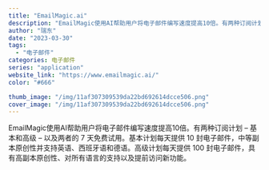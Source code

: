 ```yaml
---
title: "EmailMagic.ai"
description: "EmailMagic使用AI帮助用户将电子邮件编写速度提高10倍。有两种订阅计划 – 基本和高级 – 以及两者的 7 天"
author: "瑞东"
date: "2023-03-30"
tags:
  - "电子邮件"
categories: 电子邮件
series: "application"
website_link: "https://www.emailmagic.ai/"
color: "#666"

thumb_image: "/img/11af307309539da22bd692614dcce506.png"
cover_image: "/img/11af307309539da22bd692614dcce506.png"
---
```


EmailMagic使用AI帮助用户将电子邮件编写速度提高10倍。有两种订阅计划 – 基本和高级 – 以及两者的 7 天免费试用。基本计划每天提供 10 封电子邮件，中等副本原创性并支持英语、西班牙语和德语。高级计划每天提供 100 封电子邮件，具有高副本原创性、对所有语言的支持以及提前访问新功能。